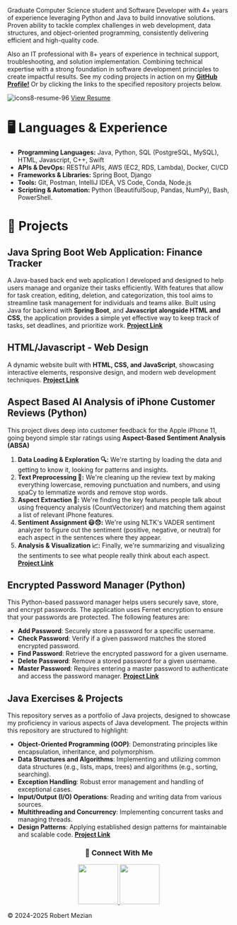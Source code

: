Graduate Computer Science student and Software Developer with 4+ years of experience leveraging Python and Java to build innovative solutions. Proven ability to tackle complex challenges in web development, data structures, and object-oriented programming, consistently delivering efficient and high-quality code.

Also an IT professional with 8+ years of experience in technical support, troubleshooting, and solution implementation. Combining technical expertise with a strong foundation in software development principles to create impactful results.
See my coding projects in action on my **[GitHub Profile!](https://github.com/ramezian1)** Or by clicking the links to the specified repository projects below.

![icons8-resume-96](https://github.com/user-attachments/assets/2d0de8e5-7af6-4ef0-80c9-3532fafcaf48)
[View Resume](https://drive.google.com/file/d/1Ruzw7TrJxZsB2YcAgc5SMVDdSrqI1m8D/view?usp=sharing)


# 🖥️ Languages & Experience 
*   **Programming Languages:** Java, Python, SQL (PostgreSQL, MySQL), HTML, Javascript, C++, Swift
*   **APIs & DevOps:** RESTful APIs, AWS (EC2, RDS, Lambda), Docker, CI/CD
*   **Frameworks & Libraries:** Spring Boot, Django 
*   **Tools:** Git, Postman, IntelliJ IDEA, VS Code, Conda, Node.js
*   **Scripting & Automation:** Python (BeautifulSoup, Pandas, NumPy), Bash, PowerShell.

   
# 📒 Projects

## **Java Spring Boot Web Application: Finance Tracker**
A Java-based back end web application I developed and designed to help users manage and organize their tasks efficiently. With features that allow for task creation, editing, deletion, and categorization, 
this tool aims to streamline task management for individuals and teams alike. Built using Java for backend with **Spring Boot**, and **Javascript alongside HTML and CSS**, the application provides a simple yet effective way to keep track of tasks,
set deadlines, and prioritize work. **[Project Link](https://github.com/ramezian1/springboot_finance-tracker)**

   
## **HTML/Javascript - Web Design**
A dynamic website built with **HTML, CSS, and JavaScript**, showcasing interactive elements, responsive design, and modern web development techniques. 
**[Project Link](html/index.html)**


## **Aspect Based AI Analysis of iPhone Customer Reviews (Python)**
This project dives deep into customer feedback for the Apple iPhone 11, going beyond simple star ratings using **Aspect-Based Sentiment Analysis (ABSA)**
1.  **Data Loading & Exploration 🔍:** We're starting by loading the data and getting to know it, looking for patterns and insights.
2.  **Text Preprocessing 🧹:** We're cleaning up the review text by making everything lowercase, removing punctuation and numbers, and using spaCy to lemmatize words and remove stop words.
3.  **Aspect Extraction 🎯:** We're finding the key features people talk about using frequency analysis (CountVectorizer) and matching them against a list of relevant iPhone features.
4.  **Sentiment Assignment 😃😞:** We're using NLTK's VADER sentiment analyzer to figure out the sentiment (positive, negative, or neutral) for each aspect in the sentences where they appear.
5.  **Analysis & Visualization 📈:** Finally, we're summarizing and visualizing the sentiments to see what people really think about each aspect.
**[Project Link](https://github.com/ramezian1/Aspect_Analysis)**


## **Encrypted Password Manager (Python)**
This Python-based password manager helps users securely save, store, and encrypt passwords. The application uses Fernet encryption to ensure that your passwords are protected. The following features are:
* **Add Password**: Securely store a password for a specific username.
* **Check Password**: Verify if a given password matches the stored encrypted password.
* **Find Password**: Retrieve the encrypted password for a given username.
* **Delete Password**: Remove a stored password for a given username.
* **Master Password**: Requires entering a master password to authenticate and access the password manager.
**[Project Link](https://github.com/ramezian1/Python-Password-Manager)**

## **Java Exercises & Projects**
This repository serves as a portfolio of Java projects, designed to showcase my proficiency in various aspects of Java development.
The projects within this repository are structured to highlight:
* **Object-Oriented Programming (OOP)**: Demonstrating principles like encapsulation, inheritance, and polymorphism.
* **Data Structures and Algorithms**: Implementing and utilizing common data structures (e.g., lists, maps, trees) and algorithms (e.g., sorting, searching).
* **Exception Handling**: Robust error management and handling of exceptional cases.
* **Input/Output (I/O) Operations**: Reading and writing data from various sources.
* **Multithreading and Concurrency**: Implementing concurrent tasks and managing threads.
* **Design Patterns**: Applying established design patterns for maintainable and scalable code.
**[Project Link](https://github.com/ramezian1/java_projects)**


<h3 align="center">📝 Connect With Me</h3>
   
<p align="center">
   <a href="https://www.linkedin.com/in/robert-mezian/">
      <img src="https://github.com/user-attachments/assets/b04456b9-4e88-4789-86e6-d46fdc09f811" width="90" height="90">
   </a>
   <a href="https://github.com/ramezian1">
     <img src="https://github.com/user-attachments/assets/f33a46b1-284b-483a-83dc-09a9a2e3a95d" width="90" height="90">
   </a>
</p>

© 2024-2025 Robert Mezian
